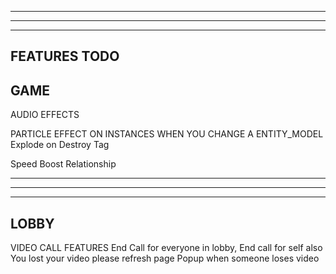 --------------------------------------------------------------------------------------
--------------------------------------------------------------------------------------
--------------------------------------------------------------------------------------
FEATURES TODO
--------------------------------------------------------------------------------------

GAME
--------------------------------------------------------------------------------------

AUDIO EFFECTS

PARTICLE EFFECT ON INSTANCES WHEN YOU CHANGE A ENTITY_MODEL
  Explode on Destroy Tag

Speed Boost Relationship

---------------------------------------------------------------------------------------------------------------------------------------------------------------------------
--------------------------------------------------------------------------------------
-----------------------------
LOBBY
--------------------------------------------------------------------------------------

VIDEO CALL FEATURES
  End Call for everyone in lobby, End call for self also
  You lost your video please refresh page 
  Popup when someone loses video 
